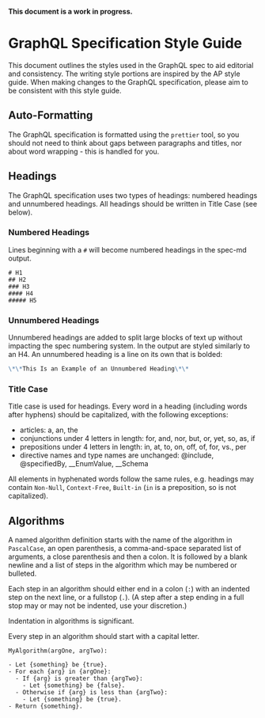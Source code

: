**This document is a work in progress.**

# GraphQL Specification Style Guide

This document outlines the styles used in the GraphQL spec to aid editorial and
consistency. The writing style portions are inspired by the AP style guide. When
making changes to the GraphQL specification, please aim to be consistent with
this style guide.

## Auto-Formatting

The GraphQL specification is formatted using the `prettier` tool, so you should
not need to think about gaps between paragraphs and titles, nor about word
wrapping - this is handled for you.

## Headings

The GraphQL specification uses two types of headings: numbered headings and
unnumbered headings. All headings should be written in Title Case (see below).

### Numbered Headings

Lines beginning with a `#` will become numbered headings in the spec-md output.

```
# H1
## H2
### H3
#### H4
##### H5
```

### Unnumbered Headings

Unnumbered headings are added to split large blocks of text up without impacting
the spec numbering system. In the output are styled similarly to an H4. An
unnumbered heading is a line on its own that is bolded:

```md
\*\*This Is an Example of an Unnumbered Heading\*\*
```

### Title Case

Title case is used for headings. Every word in a heading (including words after
hyphens) should be capitalized, with the following exceptions:

- articles: a, an, the
- conjunctions under 4 letters in length: for, and, nor, but, or, yet, so, as,
  if
- prepositions under 4 letters in length: in, at, to, on, off, of, for, vs., per
- directive names and type names are unchanged: @include, @specifiedBy,
  \_\_EnumValue, \_\_Schema

All elements in hyphenated words follow the same rules, e.g. headings may
contain `Non-Null`, `Context-Free`, `Built-in` (`in` is a preposition, so is not
capitalized).

## Algorithms

A named algorithm definition starts with the name of the algorithm in
`PascalCase`, an open parenthesis, a comma-and-space separated list of
arguments, a close parenthesis and then a colon. It is followed by a blank
newline and a list of steps in the algorithm which may be numbered or bulleted.

Each step in an algorithm should either end in a colon (`:`) with an indented
step on the next line, or a fullstop (`.`). (A step after a step ending in a
full stop may or may not be indented, use your discretion.)

Indentation in algorithms is significant.

Every step in an algorithm should start with a capital letter.

```
MyAlgorithm(argOne, argTwo):

- Let {something} be {true}.
- For each {arg} in {argOne}:
  - If {arg} is greater than {argTwo}:
    - Let {something} be {false}.
  - Otherwise if {arg} is less than {argTwo}:
    - Let {something} be {true}.
- Return {something}.
```
